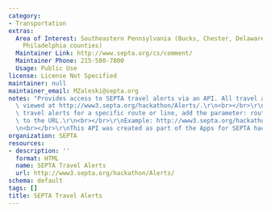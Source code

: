 ```yaml
---
category:
- Transportation
extras:
  Area of Interest: Southeastern Pennsylvania (Bucks, Chester, Delaware, Montgomery,
    Philadelphia counties)
  Maintainer Link: http://www.septa.org/cs/comment/
  Maintainer Phone: 215-580-7800
  Usage: Public Use
license: License Not Specified
maintainer: null
maintainer_email: MZaleski@septa.org
notes: "Provides access to SEPTA travel alerts via an API. All travel alerts can be\
  \ viewed at http://www3.septa.org/hackathon/Alerts/.\r\n<br></br>\r\nTo retrieve\
  \ travel alerts for a specific route or line, add the parameter: route/line name\
  \ to the URL.\r\n<br></br>\r\nExample: http://www3.septa.org/hackathon/Alerts/Norristown%20High%20Speed%20Line\r\
  \n<br></br>\r\nThis API was created as part of the Apps for SEPTA hackathon. "
organization: SEPTA
resources:
- description: ''
  format: HTML
  name: SEPTA Travel Alerts
  url: http://www3.septa.org/hackathon/Alerts/
schema: default
tags: []
title: SEPTA Travel Alerts
---
```

